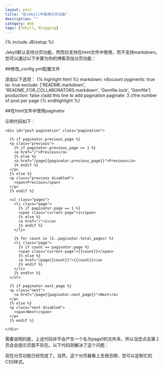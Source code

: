 ```yaml
---
layout: post
title: "在Jekyll中使用分页功能"
description: ""
category: Web
tags: [Jekyll, Blogging]
---
```

{% include JB/setup %}

Jekyll默认支持分页功能，然而仅支持在html文件中使用，而不支持markdown。您可以通过以下步骤为你的博客添加分页功能：

##修改_config.yml配置文件

添加以下选项：
{% highlight html %}
markdown: rdiscount
pygments: true
lsi: true
exclude: ['README.markdown', 'README_FOR_COLLABORATORS.markdown', 'Gemfile.lock', 'Gemfile']
production: false
//add this line to add pagination
paginate: 3 //the number of post per page
{% endhighlight %}

##在html文件中使用paginator

示例代码如下：

<pre><code>&lt;div id="post-pagination" class="pagination"&gt;

  {% if paginator.previous_page %}
  &lt;p class="previous"&gt;
    {% if paginator.previous_page == 1 %}
    &lt;a href="/"&gt;Previous&lt;/a&gt;
    {% else %}
    &lt;a href="/page{{paginator.previous_page}}"&gt;Previous&lt;/a&gt;
    {% endif %}
  &lt;/p&gt;
  {% else %}
  &lt;p class="previous disabled"&gt;
    &lt;span&gt;Previous&lt;/span&gt;
  &lt;/p&gt;
  {% endif %}

  &lt;ul class="pages"&gt;
    &lt;li class="page"&gt;
      {% if paginator.page == 1 %}
      &lt;span class="current-page"&gt;1&lt;/span&gt;
      {% else %}
      &lt;a href="/"&gt;1&lt;/a&gt;
      {% endif %}
    &lt;/li&gt;

    {% for count in (2..paginator.total_pages) %}
    &lt;li class="page"&gt;
      {% if count == paginator.page %}
      &lt;span class="current-page"&gt;{{count}}&lt;/span&gt;
      {% else %}
      &lt;a href="/page{{count}}"&gt;{{count}}&lt;/a&gt;
      {% endif %}
    &lt;/li&gt;
    {% endfor %}
  &lt;/ul&gt;

  {% if paginator.next_page %}
  &lt;p class="next"&gt;
    &lt;a href="/page{{paginator.next_page}}"&gt;Next&lt;/a&gt;
  &lt;/p&gt;
  {% else %}
  &lt;p class="next disabled"&gt;
    &lt;span&gt;Next&lt;/span&gt;
  &lt;/p&gt;
  {% endif %}

&lt;/div&gt;</code></pre>

需要说明的是，上述代码并不会产生一个名为page1的文件夹，所以当您点击第１页会会提示页面不存在。以下代码则解决了这个问题：

现在分页功能已经完成了。当然，这个分页器看上去很丑陋，您可以定制它的CSS样式。